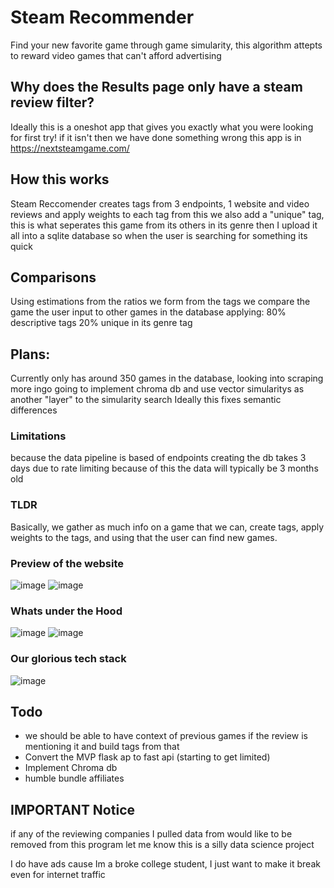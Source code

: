 # Steam Recommender 
Find your new favorite game through game simularity, this algorithm attepts to reward video games that can't afford advertising

## Why does the Results page only have a steam review filter?
Ideally this is a oneshot app that gives you exactly what you were looking for first try!
if it isn't then we have done something wrong 
this app is in https://nextsteamgame.com/ 
## How this works
Steam Reccomender creates tags from 3 endpoints, 1 website and video reviews and apply weights to each tag
from this we also add a "unique" tag, this is what seperates this game from its others in its genre
then I upload it all into a sqlite database so when the user is searching for something its quick


## Comparisons
Using estimations from the ratios we form from the tags we compare the game the user input to other games in the database
applying:
 80% descriptive tags 
 20% unique in its genre tag

## Plans:
Currently only has around 350 games in the database, looking into scraping more ingo
going to implement chroma db and use vector simularitys as another "layer" to the simularity search
Ideally this fixes semantic differences

### Limitations
because the data pipeline is based of endpoints creating the db takes 3 days due to rate limiting because of this the data
will typically be 3 months old

### TLDR
Basically, we gather as much info on a game that we can, create tags, apply weights to the tags, and using that the user can find new games.
### Preview of the website 
![image](https://github.com/user-attachments/assets/91219a29-adab-4cfc-abee-3a462741dcaf)
![image](https://github.com/user-attachments/assets/722b1706-3bd8-48d8-8eb5-934d260a3fbd)

### Whats under the Hood
![image](https://github.com/user-attachments/assets/b1e3cb2b-4166-4313-b554-713aa32edf32)
![image](https://github.com/user-attachments/assets/10b85291-8a23-406b-922b-6cc93554452c)


### Our glorious tech stack
![image](https://github.com/user-attachments/assets/2266a005-ea0d-4081-9836-69bc965eac51)

## Todo
- we should be able to have context of previous games if the review is mentioning it and build tags from that 
- Convert the MVP flask ap to fast api (starting to get limited)
- Implement Chroma db 
- humble bundle affiliates

## IMPORTANT Notice
if any of the reviewing companies I pulled data from would like to be removed from this program let me know
this is a silly data science project

I do have ads cause Im a broke college student, I just want to make it break even for internet traffic

